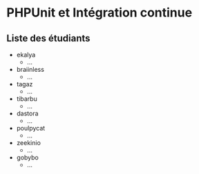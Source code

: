 # PHPUnit et Intégration continue

## Liste des étudiants

* ekalya
  * ...
* braiinless
  * ...
* tagaz
  * ...
* tibarbu
  * ...
* dastora
  * ...
* poulpycat
  * ...
* zeekinio
  * ...
* gobybo
  * ...

